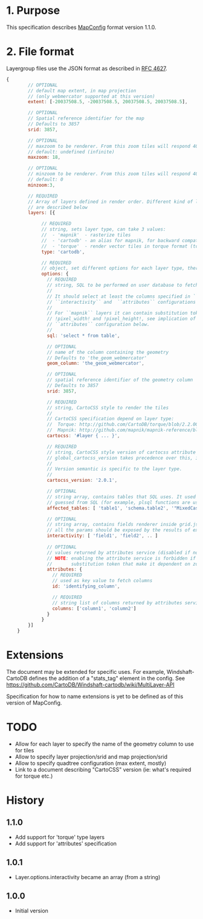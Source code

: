 # 1. Purpose

This specification describes 
[MapConfig](MapConfig-specification) format version 1.1.0.


# 2. File format

Layergroup files use the JSON format as described in [RFC 4627](http://www.ietf.org/rfc/rfc4627.txt).

```javascript
{
        // OPTIONAL
        // default map extent, in map projection
        // (only webmercator supported at this version)
        extent: [-20037508.5, -20037508.5, 20037508.5, 20037508.5],

        // OPTIONAL
        // Spatial reference identifier for the map
        // Defaults to 3857
        srid: 3857,

        // OPTIONAL
        // maxzoom to be renderer. From this zoom tiles will respond 404
        // default: undefined (infinite)
        maxzoom: 18,

        // OPTIONAL
        // minzoom to be renderer. From this zoom tiles will respond 404. Must be less than maxzoom
        // default: 0
        minzoom:3,

        // REQUIRED
        // Array of layers defined in render order. Different kind of layers supported
        // are described below
        layers: [{

             // REQUIRED
             // string, sets layer type, can take 3 values:
             //  - 'mapnik'  - rasterize tiles
             //  - 'cartodb' - an alias for mapnik, for backward compatibility
             //  - 'torque'  - render vector tiles in torque format (to be linked)
             type: 'cartodb',

             // REQUIRED
             // object, set different options for each layer type, there are 3 common mandatory attributes
             options: {
               // REQUIRED
               // string, SQL to be performed on user database to fetch the data to be rendered.
               //
               // It should select at least the columns specified in ``geom_column``, 
               // ``interactivity`` and  ``attributes`` configurations below.
               //
               // For ``mapnik`` layers it can contain substitution tokens !bbox!,
               // !pixel_width! and !pixel_height!, see implication of that in the 
               // ``attributes`` configuration below.
               // 
               sql: 'select * from table',

               // OPTIONAL
               // name of the column containing the geometry
               // Defaults to 'the_geom_webmercator'
               geom_column: 'the_geom_webmercator',

               // OPTIONAL
               // spatial reference identifier of the geometry column
               // Defaults to 3857
               srid: 3857,

               // REQUIRED
               // string, CartoCSS style to render the tiles
               //
               // CartoCSS specification depend on layer type:
               //  Torque: http://github.com/CartoDB/torque/blob/2.2.00/lib/torque/cartocss_reference.js
               //  Mapnik: http://github.com/mapnik/mapnik-reference/blob/v5.0.7/2.2.0/reference.json
               cartocss: '#layer { ... }',

               // REQUIRED
               // string, CartoCSS style version of cartocss attribute
               // global_cartocss_version takes precedence over this, if present
               //
               // Version semantic is specific to the layer type.
               //
               cartocss_version: '2.0.1',

               // OPTIONAL
               // string array, contains tables that SQL uses. It used when affected tables can't be
               // guessed from SQL (for example, plsql functions are used)
               affected_tables: [ 'table1', 'schema.table2', '"MixedCase"."Table"' ],

               // OPTIONAL
               // string array, contains fields renderer inside grid.json
               // all the params should be exposed by the results of executing the query in sql attribute
               interactivity: [ 'field1', 'field2', .. ]
               
               // OPTIONAL
               // values returned by attributes service (disabled if no config is given)
               // NOTE: enabling the attribute service is forbidden if the "sql" option contains
               //       substitution token that make it dependent on zoom level or viewport extent.
               attributes: {
                 // REQUIRED
                 // used as key value to fetch columns
                 id: 'identifying_column', 

                 // REQUIRED
                 // string list of columns returned by attributes service
                 columns: ['column1', 'column2']
               }
             }
        }]
    }
```
# Extensions

The document may be extended for specific uses.
For example, Windshaft-CartoDB defines the addition of a "stats_tag" element
in the config. See https://github.com/CartoDB/Windshaft-cartodb/wiki/MultiLayer-API

Specification for how to name extensions is yet to be defined as of this version
of MapConfig.

# TODO

 - Allow for each layer to specify the name of the geometry column to use for tiles
 - Allow to specify layer projection/srid and map projection/srid
 - Allow to specify quadtree configuration (max extent, mostly)
 - Link to a document describing "CartoCSS" version (ie: what's required for torque etc.)

# History

## 1.1.0

 - Add support for 'torque' type layers
 - Add support for 'attributes' specification

## 1.0.1

 - Layer.options.interactivity became an array (from a string)

## 1.0.0

 - Initial version
